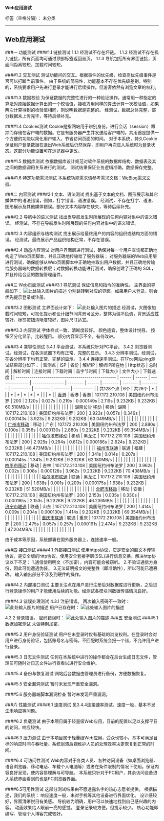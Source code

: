 ﻿**Web应用测试**

标签（空格分隔）： 未分类

---
## Web应用测试
###一 功能测试
####1.1 链接测试
1.1.1 经测试不存在坏链。
1.1.2 经测试不存在孤儿链接，所有页面均可通过顶部标签返回首页。
1.1.3 导航包括所有界面链接，页面间距离较短，加载时间较短。

####1.2 交互测试
测试功能间的交互。根据事件的优先级，检查高优先级事件是否可以打断当前事件。
由于系统的简易性，功能基本不存在优先级差别。特别的，系统要求用户先进行登录才能进行后续操作。但游客依然有浏览文章的权利。

####1.3 数据校验
为保证数据的完整性进行的一种验证操作。通常用一种指定的算法对原始数据计算出的一个校验值，接收方用同样的算法计算一次校验值，如果两次计算得到的检验值相同，则说明数据是完整的。
经测试，数据总体完整，部分数据未上传完毕，等待后续补充。

####1.4 Cookies测试
Cookie是指网站用于辨别身份，进行会话（session）跟踪而存储在客户端的数据。它是有服务器产生并发送给客户端的。其用途是提供一个方便的功能以简化用户输入，节省访问页面的时间。
对于本系统，持久Cookie保证用户登录数据在退出Web系统后仍然保存，即用户再次进入系统时为登录状态。这部分功能设置可在浏览器中更改。

####1.5 数据库测试
依据数据库设计规范对软件系统的数据库结构、数据表及其之间的数据调用关系进行的测试。
测试结果保证业务逻辑准确，数据保存完整。

####1.6 特定功能需求测试
本系统功能需求请参考需求文档：[WeBlog需求文档][1]。

###二 内容测试
####2.1 文本、语法测试
找出基于文本的文档、图形展示和其它媒体中的语法错误，例如，打字错误、语法错误。
经测试，不存在打字、语法、图形展示及其他媒体错误。部分文本内容存在缺失，等待后续补充。

####2.2 导航中的语义测试
找出当导航发生时所展现的任何内容对象中的语义错误。
经测试，不存在导航发生时所展现的任何内容对象中的语义错误。

####2.3 内容组织与结构测试
找出展示给最终用户的内容的组织或结构方面的错误。
经测试，最终展示产品组织结构正常，不存在错误。

####2.4 动态内容测试
对用户界面层进行测试，确保对每一个用户查询都正确地构造了Web页面脚本，并且正确地传输给了服务器端； 对服务器端的Web应用层进行测试，确保能够从Web页面脚本中正确地抽取出用户数据，并且正确地传输给服务器端的数据转换层；对数据转换功能进行测试，确保创建了正确的 SQL，并且传给合适的数据管理组件。

###三 Web页面测试
####3.1 导航测试
保证信息和指令的准确性。
主界面的导航如下：
![此处输入图片的描述][2]
分别跳转到对应的界面。如果用户未登录，则会优先提示登录或注册。

####3.2 图形测试
主界面设计如下：
![此处输入图片的描述][3]
经测试，大图像加载时间较短，可视化提示和设计细节同背景可区分，整体为偏冷色调，背景适应性较好，标签按钮清晰度较好，图片尺寸适宜。

####3.3 内容测试
字体样式一致、清晰度较好。
颜色适宜，整体设计悦目。
按钮区分化显示，比较醒目。
部分内容显示不全，有待改进。

####3.4 兼容性测试
3.4.1 平台测试。本系统只针对PC平台。
3.4.2 浏览器测试。经测试，在各浏览器下均有正常、完整的显示。
3.4.3 分辨率测试。经测试，在各分辨率下均有正常、完整的显示。
3.4.4 连接速率测试。在17ce网站ping测试结果部分如下：
| 监测点                                              | ISP    | 省份   | 解析IP          | 解析IP所在地     | Http状态 | 总时间 | 解析时间 | 连接时间 | 下载时间  | 首字节时间 | 下载大小 | 文件大小 | 下载速度   |
| --------------------------------------------------- | ------ | ------ | --------------- | ---------------- | -------- | ------ | -------- | -------- | --------- | ---------- | -------- | -------- | ---------- |
| 共128个点                                           | 6个    | 共28个 | *               |                  |          | *      | *        | *        | *         | *          |          |          | *          |
| [香港](https://www.17ce.com/)                       | 香港   | 香港   | 107.172.210.108 | 美国纽约州布法罗 | 200      | 2.120s | 0.027s   | 0.219s   | 0.000149s | 2.119s     | 9.232KB  | 9.232KB  | 60.510MB/s |
|                                                     |        |        |                 |                  |          |        |          |          |           |            |          |          |            |
| [湖南长沙 移动](https://www.17ce.com/)              | 移动   | 湖南   | 107.172.210.108 | 美国纽约州布法罗 | 200      | 3.923s | 0.057s   | 0.349s   | 0.000143s | 3.923s     | 9.232KB  | 9.232KB  | 63.049MB/s |
|                                                     |        |        |                 |                  |          |        |          |          |           |            |          |          |            |
| [广州市移动](https://www.17ce.com/)                 | 移动   | 广东   | 107.172.210.108 | 美国纽约州布法罗 | 200      | 2.880s | 0.100s   | 0.356s   | 0.000130s | 2.880s     | 9.232KB  | 9.232KB  | 69.354MB/s |
|                                                     |        |        |                 |                  |          |        |          |          |           |            |          |          |            |
| [哈尔滨市移动](https://www.17ce.com/)               | 移动   | 黑龙江 | 107.172.210.108 | 美国纽约州布法罗 | 200      | 2.925s | 0.294s   | 0.612s   | 0.000186s | 2.924s     | 9.232KB  | 9.232KB  | 48.473MB/s |
|                                                     |        |        |                 |                  |          |        |          |          |           |            |          |          |            |
| [福州市联通](https://www.17ce.com/)                 | 联通   | 福建   | 107.172.210.108 | 美国纽约州布法罗 | 200      | 1.341s | 0.014s   | 0.207s   | 0.000145s | 1.341s     | 9.232KB  | 9.232KB  | 62.180MB/s |
|                                                     |        |        |                 |                  |          |        |          |          |           |            |          |          |            |
| [四平市移动](https://www.17ce.com/)                 | 移动   | 吉林   | 107.172.210.108 | 美国纽约州布法罗 | 200      | 3.962s | 0.002s   | 0.308s   | 0.000128s | 3.962s     | 9.232KB  | 9.232KB  | 70.438MB/s |
|                                                     |        |        |                 |                  |          |        |          |          |           |            |          |          |            |
| [哈尔滨市联通](https://www.17ce.com/)               | 联通   | 黑龙江 | 107.172.210.108 | 美国纽约州布法罗 | 200      | 1.638s | 0.001s   | 0.209s   | 0.000175s | 1.638s     | 9.232KB  | 9.232KB  | 51.520MB/s |
|                                                     |        |        |                 |                  |          |        |          |          |           |            |          |          |            |
| [合肥市移动](https://www.17ce.com/)                 | 移动   | 安徽   | 107.172.210.108 | 美国纽约州布法罗 | 200      | 2.153s | 0.035s   | 0.330s   | 0.000195s | 2.153s     | 9.232KB  | 9.232KB  | 46.236MB/s |
|                                                     |        |        |                 |                  |          |        |          |          |           |            |          |          |            |
| [济宁市联通](https://www.17ce.com/)                 | 联通   | 山东   | 107.172.210.108 | 美国纽约州布法罗 | 200      | 1.414s | 0.009s   | 0.204s   | 0.000130s | 1.414s     | 9.232KB  | 9.232KB  | 69.354MB/s |
|                                                     |        |        |                 |                  |          |        |          |          |           |            |          |          |            |
| [重庆市联通](https://www.17ce.com/)                 | 联通   | 重庆   | 107.172.210.108 | 美国纽约州布法罗 | 200      | 2.475s | 0.057s   | 0.257s   | 0.000191s | 2.474s     | 9.232KB  | 9.232KB  | 47.204MB/s |
|                                                     |        |        |                 |                  |          |        |          |          |           |            |          |          |            |

由于成本等原因，系统部署在国外服务器上，连接速率一般。

###四 接口测试
####4.1 外部接口测试
使用https协议，它是安全的超文本传输协议，是安全版的http协议，使用安全套接字层(SSL)进行信息交换。解决http协议以下不足：
1.通信使用明文（不加密），内容可能会被窃听。
2.不验证通信方身份，因此可能遭遇伪装。
3.无法证明报文的完整性（即准确性），所以可能已遭篡改。
输入输出部分不涉及到硬件的操作。

####4.2 内部接口测试
主要关注点在用户进行注册后对数据库进行更新，之后进行登录操作的用户才能使用后续的功能。经测试各模块间数据传递情况良好。

####4.3 错误处理测试
4.3.1 注册错误。
两次输入密码不一致时：
![此处输入图片的描述][4]
用户已存在时：
![此处输入图片的描述][5]

4.3.2 登录错误。
密码错误时：
![此处输入图片的描述][6]
###五 安全测试
####5.1 数据加密测试
未做特别加密。

####5.2 用户身份验证测试
用户在未登录时仅有基础的浏览权利。在登录时会对用户进行身份验证，包括账号名与密码，不匹配时系统会报一个错，不允许用户进行登录。

####5.3 日志文件测试
任何在本系统中进行的操作都会在后台生成日志文件，管理员可随时对日志文件进行查看以进行安全维护。

####5.4 备份与恢复测试
网站后台数据由管理员进行备份，方便数据恢复。

####5.5 安全漏洞测试
暂时未发现严重安全漏洞。

####5.6 服务器端脚本漏洞检查
暂时未发现严重漏洞。

###六 性能测试
####6.1 速度测试
见3.4.4连接速率测试。速度一般，基本不发生未响应等问题。

####6.2 负载测试
由于本项目属于轻量级Web应用，目前的配置以足以支撑平日的访问，响应较快。

####6.3 压力测试
由于本项目属于轻量级Web应用，受众也较小，基本可满足目标的响应时间与吞吐量。系统崩溃后视维护人员的处理效率决定恢复到正常的时间。

####6.4 可访问性测试
Web内容对于各类人员、各种访问设备（如桌面浏览器、语音浏览器、移动电话、车载个人电脑等）或者在条件限制的情况下使用。保证内容良好呈现，使内容易理解与可导航。
本系统只针对于PC用户，其余访问设备进入系统界面看到的也是PC浏览器界面。

####6.5可用性测试
这部分测试结果由不愿透露名字的热心志愿者提供。
根据描述，我们的系统：
响应速度一般，未对手机等其他设备进行界面优化。
设计感较好，界面清晰悦目有美感。
导航较为明确，用户可以快速地找到自己感兴趣的内容。
动画效果给人眼前一亮的感觉。
登录记录较方便，但提示较少。
核心功能即编写、管理个人博客完成较好。


  [1]: https://github.com/2018XiDianWebGoGo/Web-ING-2018.5/wiki/Web%E9%A1%B9%E7%9B%AE%E9%9C%80%E6%B1%82%E8%A7%84%E6%A0%BC%E8%AF%B4%E6%98%8E%E4%B9%A6
  [2]: http://wx2.sinaimg.cn/mw690/0060lm7Tly1ft2s11ak6oj30u106pjti.jpg
  [3]: http://wx3.sinaimg.cn/mw690/0060lm7Tly1ft2s1nevl2j31gs0q44f9.jpg
  [4]: https://i.loli.net/2018/07/08/5b42188660c2f.png
  [5]: http://wx2.sinaimg.cn/mw690/0060lm7Tly1ft2scszkp9j30ey0910ud.jpg
  [6]: http://wx2.sinaimg.cn/mw690/0060lm7Tly1ft2sd68fm8j30eg07r0u0.jpg